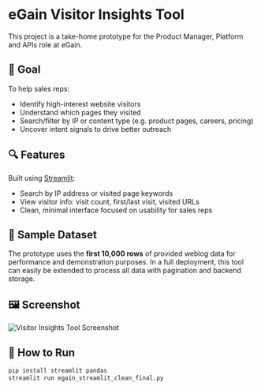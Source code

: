 # eGain Visitor Insights Tool

This project is a take-home prototype for the Product Manager, Platform and APIs role at eGain.

## 🧠 Goal

To help sales reps:
- Identify high-interest website visitors
- Understand which pages they visited
- Search/filter by IP or content type (e.g. product pages, careers, pricing)
- Uncover intent signals to drive better outreach

## 🔍 Features

Built using [Streamlit](https://streamlit.io):

- Search by IP address or visited page keywords
- View visitor info: visit count, first/last visit, visited URLs
- Clean, minimal interface focused on usability for sales reps

## 🧪 Sample Dataset

The prototype uses the **first 10,000 rows** of provided weblog data for performance and demonstration purposes. In a full deployment, this tool can easily be extended to process all data with pagination and backend storage.

## 🖼️ Screenshot

![Visitor Insights Tool Screenshot](https://imgur.com/a/4voU5Hg)

## 🚀 How to Run

```bash
pip install streamlit pandas
streamlit run egain_streamlit_clean_final.py
